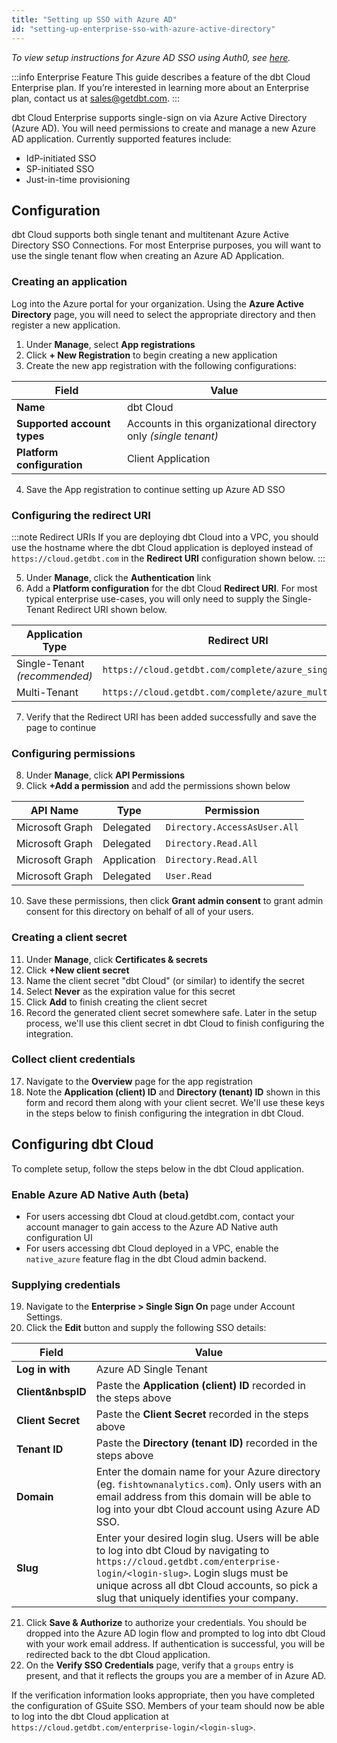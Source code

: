 ```yaml
---
title: "Setting up SSO with Azure AD"
id: "setting-up-enterprise-sso-with-azure-active-directory"
---
```


_To view setup instructions for Azure AD SSO
using Auth0, see [here](setting-up-enterprise-sso-with-azure-active-directory-deprecated)._

:::info Enterprise Feature
This guide describes a feature of the dbt Cloud Enterprise plan. If you’re
interested in learning more about an Enterprise plan, contact us at
sales@getdbt.com.
:::

dbt Cloud Enterprise supports single-sign on via Azure Active Directory (Azure AD).
You will need permissions to create and manage a new Azure AD application.
Currently supported features include:

* IdP-initiated SSO
* SP-initiated SSO
* Just-in-time provisioning

## Configuration

dbt Cloud supports both single tenant and multitenant Azure Active Directory SSO
Connections. For most Enterprise purposes, you will want to use the single
tenant flow when creating an Azure AD Application.

### Creating an application

Log into the Azure portal for your organization. Using the **Azure Active Directory** page, you will
need to select the appropriate directory and then register a new application.

1. Under **Manage**, select **App registrations**
2. Click **+ New Registration** to begin creating a new application
3. Create the new app registration with the following configurations:

| Field | Value |
| ----- | ----- |
| **Name** | dbt Cloud |
| **Supported account types** | Accounts in this organizational directory only _(single tenant)_ |
| **Platform configuration** | Client Application |

4. Save the App registration to continue setting up Azure AD SSO


<Lightbox collapsed="true" src="/img/docs/dbt-cloud/dbt-cloud-enterprise/azure/azure-app-registration-empty.png" title="Creating a new app registration"/>
<Lightbox collapsed="true" src="/img/docs/dbt-cloud/dbt-cloud-enterprise/azure/azure-new-application.png" title="Configuring a new app registration"/>
<Lightbox collapsed="true" src="/img/docs/dbt-cloud/dbt-cloud-enterprise/azure/azure-new-application-alternative.png" title="Configuring a new app registration (Alternate view)"/>

### Configuring the redirect URI

:::note Redirect URIs
If you are deploying dbt Cloud into a VPC, you should use the hostname where
the dbt Cloud application is deployed instead of `https://cloud.getdbt.com` in
the **Redirect URI** configuration shown below.
:::

5. Under **Manage**, click the **Authentication** link
6. Add a **Platform configuration** for the dbt Cloud **Redirect URI**. For most
   typical enterprise use-cases, you will only need to supply the Single-Tenant
   Redirect URI shown below.

| Application Type | Redirect URI |
| ----- | ----- |
| Single-Tenant _(recommended)_ | `https://cloud.getdbt.com/complete/azure_single_tenant` |
| Multi-Tenant | `https://cloud.getdbt.com/complete/azure_multi_tenant` |

7. Verify that the Redirect URI has been added successfully and save the page to continue

<Lightbox collapsed="true" src="/img/docs/dbt-cloud/dbt-cloud-enterprise/azure/azure-redirect-uri.png" title="Configuring a Redirect URI"/>




### Configuring permissions

8. Under **Manage**, click **API Permissions**
9. Click **+Add a permission** and add the permissions shown below

| API Name | Type | Permission |
| -------- | ---- | ---------- |
| Microsoft Graph | Delegated | `Directory.AccessAsUser.All` |
| Microsoft Graph | Delegated | `Directory.Read.All` |
| Microsoft Graph | Application | `Directory.Read.All` |
| Microsoft Graph | Delegated | `User.Read` |

10. Save these permissions, then click **Grant admin consent** to grant admin
   consent for this directory on behalf of all of your users.

<Lightbox collapsed="true" src="/img/docs/dbt-cloud/dbt-cloud-enterprise/azure/azure-permissions-overview.png" title="Configuring application permissions" />

### Creating a client secret

11. Under **Manage**, click **Certificates & secrets**
12. Click **+New client secret**
13. Name the client secret "dbt Cloud" (or similar) to identify the secret
14. Select **Never** as the expiration value for this secret
15. Click **Add** to finish creating the client secret
16. Record the generated client secret somewhere safe. Later in the setup process,
   we'll use this client secret in dbt Cloud to finish configuring the
   integration.

<Lightbox collapsed="true" src="/img/docs/dbt-cloud/dbt-cloud-enterprise/azure/azure-secret-config.png" title="Configuring certificates & secrets" />
<Lightbox collapsed="true" src="/img/docs/dbt-cloud/dbt-cloud-enterprise/azure/azure-secret-saved.png" title="Recording the client secret" />

### Collect client credentials

17. Navigate to the **Overview** page for the app registration
18. Note the **Application (client) ID** and **Directory (tenant) ID** shown in
   this form and record them along with your client secret. We'll use these keys
   in the steps below to finish configuring the integration in dbt Cloud.

<Lightbox collapsed="true" src="/img/docs/dbt-cloud/dbt-cloud-enterprise/azure/azure-overview.png" title="Collecting credentials. Store these somewhere safe!" />

## Configuring dbt Cloud

To complete setup, follow the steps below in the dbt Cloud application.

### Enable Azure AD Native Auth (beta)

- For users accessing dbt Cloud at cloud.getdbt.com, contact your account manager to
  gain access to the Azure AD Native auth configuration UI
- For users accessing dbt Cloud deployed in a VPC, enable the `native_azure`
  feature flag in the dbt Cloud admin backend.

### Supplying credentials

19. Navigate to the **Enterprise &gt; Single Sign On** page under Account
Settings.
20. Click the **Edit** button and supply the following SSO details:

| Field | Value |
| ----- | ----- |
| **Log&nbsp;in&nbsp;with** | Azure AD Single Tenant |
| **Client&nbspID** | Paste the **Application (client) ID** recorded in the steps above |
| **Client&nbsp;Secret** | Paste the **Client Secret** recorded in the steps above |
| **Tenant&nbsp;ID** | Paste the **Directory (tenant ID)** recorded in the steps above |
| **Domain** | Enter the domain name for your Azure directory (eg. `fishtownanalytics.com`). Only users with an email address from this domain will be able to log into your dbt Cloud account using Azure AD SSO. |
| **Slug** | Enter your desired login slug. Users will be able to log into dbt Cloud by navigating to `https://cloud.getdbt.com/enterprise-login/<login-slug>`. Login slugs must be unique across all dbt Cloud accounts, so pick a slug that uniquely identifies your company. |


<Lightbox collapsed="true" src="/img/docs/dbt-cloud/dbt-cloud-enterprise/azure/azure-cloud-sso.png" title="Configuring credentials in dbt Cloud" />

21. Click **Save &amp; Authorize** to authorize your credentials. You should be
   dropped into the Azure AD login flow and prompted to log into dbt Cloud with
   your work email address. If authentication is successful, you will be
   redirected back to the dbt Cloud application.
22. On the **Verify SSO Credentials** page, verify that a `groups` entry is
   present, and that it reflects the groups you are a member of in Azure AD.

<Lightbox collapsed="true" src="/img/docs/dbt-cloud/dbt-cloud-enterprise/azure/azure-cloud-sso-verify.png" title="Verifying configured credentials" />

If the verification information looks appropriate, then you have completed
the configuration of GSuite SSO. Members of your team should now be able to log
into the dbt Cloud application at `https://cloud.getdbt.com/enterprise-login/<login-slug>`.
